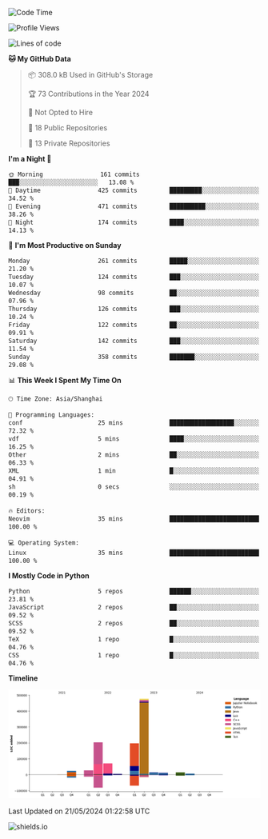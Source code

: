 <!--START_SECTION:waka-->
![Code Time](http://img.shields.io/badge/Code%20Time-420%20hrs%2051%20mins-blue)

![Profile Views](http://img.shields.io/badge/Profile%20Views-0-blue)

![Lines of code](https://img.shields.io/badge/From%20Hello%20World%20I%27ve%20Written-1.1%20million%20lines%20of%20code-blue)

**🐱 My GitHub Data** 

> 📦 308.0 kB Used in GitHub's Storage 
 > 
> 🏆 73 Contributions in the Year 2024
 > 
> 🚫 Not Opted to Hire
 > 
> 📜 18 Public Repositories 
 > 
> 🔑 13 Private Repositories 
 > 
**I'm a Night 🦉** 

```text
🌞 Morning                161 commits         ███░░░░░░░░░░░░░░░░░░░░░░   13.08 % 
🌆 Daytime                425 commits         █████████░░░░░░░░░░░░░░░░   34.52 % 
🌃 Evening                471 commits         ██████████░░░░░░░░░░░░░░░   38.26 % 
🌙 Night                  174 commits         ████░░░░░░░░░░░░░░░░░░░░░   14.13 % 
```
📅 **I'm Most Productive on Sunday** 

```text
Monday                   261 commits         █████░░░░░░░░░░░░░░░░░░░░   21.20 % 
Tuesday                  124 commits         ███░░░░░░░░░░░░░░░░░░░░░░   10.07 % 
Wednesday                98 commits          ██░░░░░░░░░░░░░░░░░░░░░░░   07.96 % 
Thursday                 126 commits         ███░░░░░░░░░░░░░░░░░░░░░░   10.24 % 
Friday                   122 commits         ██░░░░░░░░░░░░░░░░░░░░░░░   09.91 % 
Saturday                 142 commits         ███░░░░░░░░░░░░░░░░░░░░░░   11.54 % 
Sunday                   358 commits         ███████░░░░░░░░░░░░░░░░░░   29.08 % 
```


📊 **This Week I Spent My Time On** 

```text
🕑︎ Time Zone: Asia/Shanghai

💬 Programming Languages: 
conf                     25 mins             ██████████████████░░░░░░░   72.32 % 
vdf                      5 mins              ████░░░░░░░░░░░░░░░░░░░░░   16.25 % 
Other                    2 mins              ██░░░░░░░░░░░░░░░░░░░░░░░   06.33 % 
XML                      1 min               █░░░░░░░░░░░░░░░░░░░░░░░░   04.91 % 
sh                       0 secs              ░░░░░░░░░░░░░░░░░░░░░░░░░   00.19 % 

🔥 Editors: 
Neovim                   35 mins             █████████████████████████   100.00 % 

💻 Operating System: 
Linux                    35 mins             █████████████████████████   100.00 % 
```

**I Mostly Code in Python** 

```text
Python                   5 repos             ██████░░░░░░░░░░░░░░░░░░░   23.81 % 
JavaScript               2 repos             ██░░░░░░░░░░░░░░░░░░░░░░░   09.52 % 
SCSS                     2 repos             ██░░░░░░░░░░░░░░░░░░░░░░░   09.52 % 
TeX                      1 repo              █░░░░░░░░░░░░░░░░░░░░░░░░   04.76 % 
CSS                      1 repo              █░░░░░░░░░░░░░░░░░░░░░░░░   04.76 % 
```



**Timeline**

![Lines of Code chart](https://raw.githubusercontent.com/kopp4/kopp4/main/assets/bar_graph.png)


 Last Updated on 21/05/2024 01:22:58 UTC
<!--END_SECTION:waka-->
![shields.io](https://img.shields.io/github/commit-activity/w/kopp4/kopp4?color=g&label=abusing%20bot&style=flat-square)
